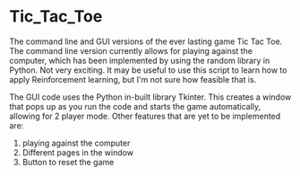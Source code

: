 # Tic_Tac_Toe

The command line and GUI versions of the ever lasting game Tic Tac Toe. The command line version currently
allows for playing against the computer, which has been implemented by using the random library in Python.
Not very exciting. It may be useful to use this script to learn how to apply Reinforcement learning, but
I'm not sure how feasible that is.

The GUI code uses the Python in-built library Tkinter. This creates a window that pops up as you run the code
and starts the game automatically, allowing for 2 player mode. Other features that are yet to be implemented are:
  1) playing against the computer
  2) Different pages in the window
  3) Button to reset the game
